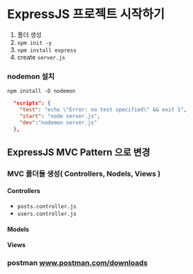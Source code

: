 # ExpressJS 프로젝트 시작하기
1. 폴더 생성
2. `npm init -y`
3. `npm install express`
4. create `server.js`
### nodemon 설치
`npm install -D nodemon`
```json
  "scripts": {
    "test": "echo \"Error: no test specified\" && exit 1",
    "start": "node server.js",
    "dev":"nodemon server.js"
  },
```
## ExpressJS MVC Pattern 으로 변경
### MVC 폴더들 생성( Controllers, Nodels, Views )
#### Controllers
- `posts.controller.js`
- `users.controller.js`
#### Models

#### Views
  

### postman www.postman.com/downloads
